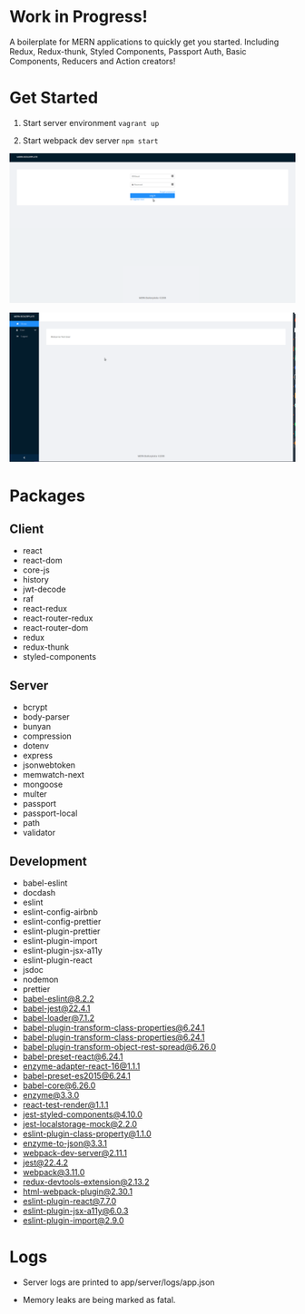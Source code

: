 # Work in Progress!

A boilerplate for MERN applications to quickly get you started. Including Redux, Redux-thunk, Styled Components, Passport Auth, Basic Components, Reducers and Action creators!

# Get Started

1. Start server environment `vagrant up`

2. Start webpack dev server `npm start`

![register](https://raw.githubusercontent.com/JohanG2012/MERN-Starter-kit/master/__docs__/howToGifs/register.gif)

![dashboard](https://raw.githubusercontent.com/JohanG2012/MERN-Starter-kit/master/__docs__/howToGifs/dashboard.gif)

# Packages

## Client

* react
* react-dom
* core-js
* history
* jwt-decode
* raf
* react-redux
* react-router-redux
* react-router-dom
* redux
* redux-thunk
* styled-components

## Server

* bcrypt
* body-parser
* bunyan
* compression
* dotenv
* express
* jsonwebtoken
* memwatch-next
* mongoose
* multer
* passport
* passport-local
* path
* validator

## Development

* babel-eslint
* docdash
* eslint
* eslint-config-airbnb
* eslint-config-prettier
* eslint-plugin-prettier
* eslint-plugin-import
* eslint-plugin-jsx-a11y
* eslint-plugin-react
* jsdoc
* nodemon
* prettier
* babel-eslint@8.2.2
* babel-jest@22.4.1
* babel-loader@7.1.2
* babel-plugin-transform-class-properties@6.24.1
* babel-plugin-transform-class-properties@6.24.1
* babel-plugin-transform-object-rest-spread@6.26.0
* babel-preset-react@6.24.1
* enzyme-adapter-react-16@1.1.1
* babel-preset-es2015@6.24.1
* babel-core@6.26.0
* enzyme@3.3.0
* react-test-render@1.1.1
* jest-styled-components@4.10.0
* jest-localstorage-mock@2.2.0
* eslint-plugin-class-property@1.1.0
* enzyme-to-json@3.3.1
* webpack-dev-server@2.11.1
* jest@22.4.2
* webpack@3.11.0
* redux-devtools-extension@2.13.2
* html-webpack-plugin@2.30.1
* eslint-plugin-react@7.7.0
* eslint-plugin-jsx-a11y@6.0.3
* eslint-plugin-import@2.9.0

# Logs

* Server logs are printed to app/server/logs/app.json

* Memory leaks are being marked as fatal.
